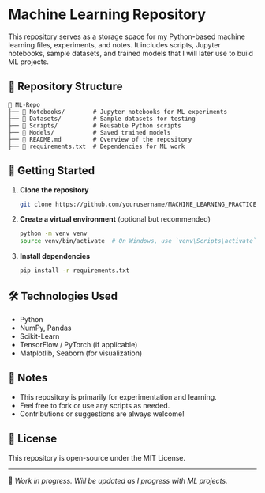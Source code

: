 # Machine Learning Repository

This repository serves as a storage space for my Python-based machine learning files, experiments, and notes. It includes scripts, Jupyter notebooks, sample datasets, and trained models that I will later use to build ML projects.

## 📂 Repository Structure

```
📂 ML-Repo
├── 📁 Notebooks/        # Jupyter notebooks for ML experiments
├── 📁 Datasets/         # Sample datasets for testing
├── 📁 Scripts/          # Reusable Python scripts
├── 📁 Models/           # Saved trained models
├── 📝 README.md         # Overview of the repository
├── 📄 requirements.txt  # Dependencies for ML work
```

## 🚀 Getting Started

1. **Clone the repository**
   ```bash
   git clone https://github.com/yourusername/MACHINE_LEARNING_PRACTICE.git
   ```

2. **Create a virtual environment** (optional but recommended)
   ```bash
   python -m venv venv
   source venv/bin/activate  # On Windows, use `venv\Scripts\activate`
   ```

3. **Install dependencies**
   ```bash
   pip install -r requirements.txt
   ```

## 🛠 Technologies Used
- Python
- NumPy, Pandas
- Scikit-Learn
- TensorFlow / PyTorch (if applicable)
- Matplotlib, Seaborn (for visualization)

## 📌 Notes
- This repository is primarily for experimentation and learning.
- Feel free to fork or use any scripts as needed.
- Contributions or suggestions are always welcome!

## 📜 License
This repository is open-source under the MIT License.

---

🔹 *Work in progress. Will be updated as I progress with ML projects.*

